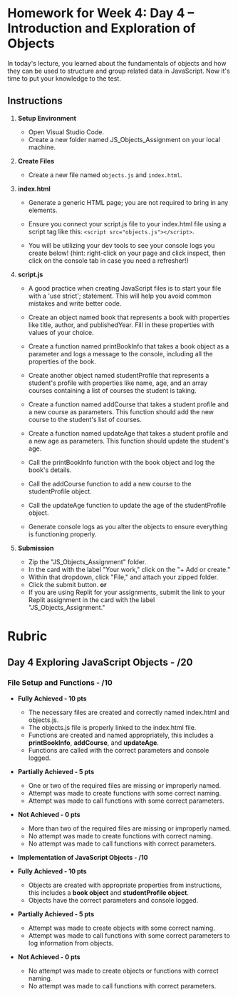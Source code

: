 # Homework for Week 4: Day 4 – Introduction and Exploration of Objects

In today's lecture, you learned about the fundamentals of objects and how they can be used to structure and group related data in JavaScript. Now it's time to put your knowledge to the test.

## Instructions

  1. **Setup Environment**
      - Open Visual Studio Code.
      - Create a new folder named JS_Objects_Assignment on your local machine.

  2. **Create Files**
        - Create a new file named `objects.js` and `index.html`.

  3. **index.html**
      - Generate a generic HTML page; you are not required to bring in any elements.

      - Ensure you connect your script.js file to your index.html file using a script tag like this: `<script src="objects.js"></script>`.

      - You will be utilizing your dev tools to see your console logs you create below! (hint: right-click on your page and click inspect, then click on the console tab in case you need a refresher!)

  4. **script.js**

        - A good practice when creating JavaScript files is to start your file with a 'use strict'; statement. This will help you avoid common mistakes and write better code.

        - Create an object named book that represents a book with properties like title, author, and publishedYear. Fill in these properties with values of your choice.

        - Create a function named printBookInfo that takes a book object as a parameter and logs a message to the console, including all the properties of the book.

        - Create another object named studentProfile that represents a student's profile with properties like name, age, and an array courses containing a list of courses the student is taking.

        - Create a function named addCourse that takes a student profile and a new course as parameters. This function should add the new course to the student's list of courses.

        - Create a function named updateAge that takes a student profile and a new age as parameters. This function should update the student's age.

        - Call the printBookInfo function with the book object and log the book's details.

        - Call the addCourse function to add a new course to the studentProfile object.

        - Call the updateAge function to update the age of the studentProfile object.

        - Generate console logs as you alter the objects to ensure everything is functioning properly.

  5. **Submission**
        - Zip the "JS_Objects_Assignment" folder.
        - In the card with the label "Your work," click on the "+ Add or create."
        - Within that dropdown, click "File," and attach your zipped folder.
        - Click the submit button.
        **or**
        - If you are using Replit for your assignments, submit the link to your Replit assignment in the card with the label "JS_Objects_Assignment."

# Rubric

## Day 4 Exploring JavaScript Objects - /20

### File Setup and Functions - /10

- **Fully Achieved - 10 pts**
  - The necessary files are created and correctly named index.html and objects.js.
  - The objects.js file is properly linked to the index.html file.
  - Functions are created and named appropriately, this includes a **printBookInfo**, **addCourse**, and **updateAge**.
  - Functions are called with the correct parameters and console logged.

- **Partially Achieved - 5 pts**
  - One or two of the required files are missing or improperly named.
  - Attempt was made to create functions with some correct naming.
  - Attempt was made to call functions with some correct parameters.

- **Not Achieved - 0 pts**
  - More than two of the required files are missing or improperly named.
  - No attempt was made to create functions with correct naming.
  - No attempt was made to call functions with correct parameters.

- **Implementation of JavaScript Objects - /10**

- **Fully Achieved - 10 pts**
  - Objects are created with appropriate properties from instructions, this includes a **book object** and **studentProfile object**.
  - Objects have the correct parameters and console logged.

- **Partially Achieved - 5 pts**
  - Attempt was made to create objects with some correct naming.
  - Attempt was made to call functions with some correct parameters to log information from objects.

- **Not Achieved - 0 pts**
  - No attempt was made to create objects or functions with correct naming.
  - No attempt was made to call functions with correct parameters.
